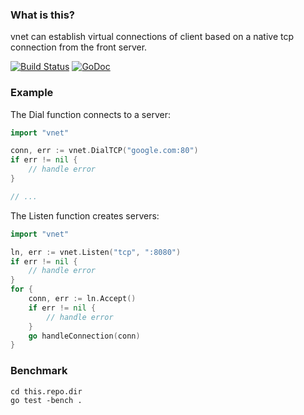 
### What is this?
vnet can establish virtual connections of client based on a native tcp connection from the front server.  


[![Build Status](https://travis-ci.org/ymmuse/vnet.svg?branch=master)](https://travis-ci.org/ymmuse/vnet)
[![GoDoc](https://godoc.org/github.com/ymmuse/vnet?status.svg)](https://godoc.org/github.com/ymmuse/vnet)


### Example

The Dial function connects to a server:
```go
import "vnet"

conn, err := vnet.DialTCP("google.com:80")
if err != nil {
	// handle error
}

// ...
```

The Listen function creates servers:
```go
import "vnet"

ln, err := vnet.Listen("tcp", ":8080")
if err != nil {
	// handle error
}
for {
	conn, err := ln.Accept()
	if err != nil {
		// handle error
	}
	go handleConnection(conn)
}
```


### Benchmark

```shell
cd this.repo.dir
go test -bench .
```
